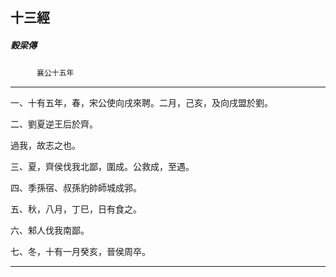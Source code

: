

## 十三經

##### 穀梁傳
　　　`襄公十五年`

* * *

一、十有五年，春，宋公使向戌來聘。二月，己亥，及向戌盟於劉。

二、劉夏逆王后於齊。

過我，故志之也。

三、夏，齊侯伐我北鄙，圍成。公救成，至遇。

四、季孫宿、叔孫豹帥師城成郛。

五、秋，八月，丁巳，日有食之。

六、邾人伐我南鄙。

七、冬，十有一月癸亥，晉侯周卒。

* * *

